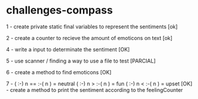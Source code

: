 # challenges-compass

1 - create private static final variables to represent the sentiments [ok]

2 - create a counter to recieve the amount of emoticons on text [ok]

4 - write a input to determinate the sentiment [OK]

5 - use scanner / finding a way to use a file to test [PARCIAL]

6 - create a method to find emoticons [OK]

7 - (  :-) n == :-( n  ) = neutral
    (  :-) n > :-( n  ) = fun
    (  :-) n < :-( n  ) = upset
    [OK] - create a method to print the sentiment according to the feelingCounter

